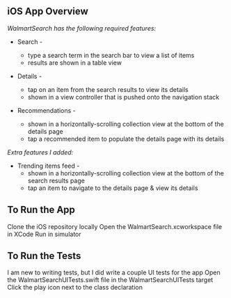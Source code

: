 ## iOS App Overview

*WalmartSearch has the following required features:*
- Search -
    - type a search term in the search bar to view a list of items
    - results are shown in a table view
    
- Details -
    - tap on an item from the search results to view its details
    - shown in a view controller that is pushed onto the navigation stack
    
- Recommendations -
    - shown in a horizontally-scrolling collection view at the bottom of the details page
    - tap a recommended item to populate the details page with its details

*Extra features I added:*
- Trending items feed -
    - shown in a horizontally-scrolling collection view at the bottom of the search results page
    - tap an item to navigate to the details page & view its details
    

## To Run the App

Clone the iOS repository locally
Open the WalmartSearch.xcworkspace file in XCode
Run in simulator


## To Run the Tests

I am new to writing tests, but I did write a couple UI tests for the app
Open the WalmartSearchUITests.swift file in the WalmartSearchUITests target
Click the play icon next to the class declaration

